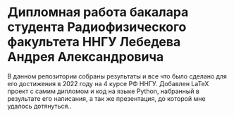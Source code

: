 # Дипломная работа бакалара студента Радиофизического факультета ННГУ Лебедева Андрея Александровича
В данном репозитории собраны результаты и все что было сделано для его достижения в 2022 году на 4 курсе РФ ННГУ. Добавлен LaTeX проект с самим дипломом и код на языке Python, набранный в результате его написания, а так же презентация, до которой мне удалось дотянуться..
